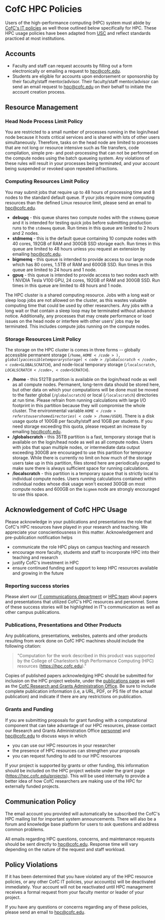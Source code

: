 # CofC HPC Policies


Users of the high-performance computing (HPC) system must abide by [CofC's IT policies](http://policy.cofc.edu/policy.php#it) as well those outlined below specifically for HPC. These HPC usage policies have been adapted from [USC](https://hpcc.usc.edu/support/accounts/hpcc-policies/) and reflect standards practiced at most institutions.

## Accounts

* Faculty and staff can request accounts by filling out a form electronically or emailing a request to [hpc@cofc.edu](mailto:hpc@cofc.edu?subject=Requesting%20new%20faculty/staff%20account).
* Students are eligible for accounts upon endorsement or sponsorship by their faculty/staff mentor/advisor. Their faculty/staff mentor/advisor can send an email request to [hpc@cofc.edu](mailto:hpc@cofc.edu?subject=Requesting%20new%20student%20account) on their behalf to initiate the account creation process.

## Resource Management

### Head Node Process Limit Policy

You are restricted to a small number of processes running in the login/head node because it hosts critical services and is shared with lots of other users simultaneously. Therefore, tasks on the head node are limited to processes that are not long or resource intensive such as file transfers, code compilation, simple pre- and post-processing that can not be performed on the compute nodes using the batch queueing system. Any violations of these rules will result in your processes being terminated, and your account being suspended or revoked upon repeated infractions.

### Computing Resources Limit Policy

You may submit jobs that require up to 48 hours of processing time and 8 nodes to the standard default queue. If your jobs require more computing resources than the defined Linux resource limit, please send an email to [hpc@cofc.edu](mailto:hpc@cofc.edu?subject=Increasing%20walltime%20limit%20).

  * **debugq**  - this queue shares two compute nodes with the <code>stdmemq</code> queue and it is intended for testing quick jobs before submitting production runs to the <code>stdmemq</code> queue. Run times in this queue are limited to 2 hours and 2 nodes.
  * **stdmemq** - this is the default queue containing 10 compute nodes with 40 cores, 192GB of RAM and 300GB SSD storage each. Run times in this queue are limited to 48 hours unless you request an extension by emailing [hpc@cofc.edu](mailto:hpc@cofc.edu?subject=Increasing%20walltime%20limit%20).
  * **bigmemq** - this queue is intended to provide access to our large node which has 80 cores, 1.5TB of RAM and 600GB SSD. Run times in this queue are limited to 24 hours and 1 node.
  * **gpuq** - this queue is intended to provide access to two nodes each with 1 NVIDIA Tesla V100 GPU, 24 cores, 192GB of RAM and 300GB SSD. Run times in this queue are limited to 48 hours and 1 node.

The HPC cluster is a shared computing resource.  Jobs with a long wait or sleep loop jobs are not allowed on the cluster, as this wastes valuable computing time that could be used by other researchers. Any jobs with a long wait or that contain a sleep loop may be terminated without advance notice.  Additionally, any processes that may create performance or load issues on the head node or interfere with other users’ jobs may be terminated.  This includes compute jobs running on the compute nodes.

### Storage Resources Limit Policy

The storage on the HPC cluster is comes in three forms -- globally accessible permanent storage (<code>/home</code>, <code>$HOME</code>), globally accessible temporary storage (<code>/globalscratch</code>, <code>$GLOBALSCRATCH</code>), and node-local temporary storage (<code>/localscratch</code>, <code>$LOCALSCRATCH</code>, <code>$SCRATCH</code>).

  * **/home**  - this 512TB partition is available on the login/head node as well as all compute nodes. Permanent, long-term data should be stored here, but other data on which your computations will be done must be moved to the faster global (<code>/globalscratch</code>) or local (<code>/localscratch</code>) directories at run time. Please refrain from running calculations with large I/O footprint in this partition because they will compromise the whole cluster. The environmental variable <code>$HOME</code> refers to users home directories (<code>/home/$USER</code>). There is a disk usage quota of 100GB per faculty/staff and 10GB per students. If you need storage exceeding this quota, please request an increase by emailing [hpc@cofc.edu](mailto:hpc@cofc.edu?subject=Increasing%20/home%20storage%20limit%20).
  * **/globalscratch** - this 35TB partition is a fast, temporary storage that is available on the login/head node as well as all compute nodes. Users with jobs that span multiple nodes, or intermediate data output exceeding 300GB are encouraged to use this partition for temporary storage. While there is currently no limit on how much of the storage users take up in this partition, files stored here are periodically purged to make sure there is always sufficient space for running calculations.
  * **/localscratch** - this partition is a temporary space that is strictly local to individual compute nodes. Users running calculations contained within individual nodes whose disk usage won't exceed 300GB on most compute nodes and 600GB on the <code>bigmem</code> node are strongly encouraged to use this space.


## Acknowledgement of CofC HPC Usage

Please acknowledge in your publications and presentations the role that CofC's HPC resources have
played in your research and teaching. We appreciate your conscientiousness in this matter.
Acknowledgement and pre-publication notification helps
* communicate the role HPC plays on campus teaching and research
* encourage more faculty, students and staff to incorporate HPC into their teaching and research
* justify CofC's investment in HPC
* ensure continued funding and support to keep HPC resources available and growing in the future

### Reporting success stories
Please alert our [IT communications department](mailto:drinkuthkh@cofc.edu) or [HPC team](mailto:hpc@cofc.edu) about papers and presentations that utilized CofC's HPC resources and personnel. Some of these success stories will be highlighted in IT's communication as well as other campus publications.

### Publications, Presentations and Other Products
Any publications, presentations, websites, patents and other products resulting from work done on CofC HPC machines should include the following citation:

> "Computation for the work described in this product was supported by the College of Charleston’s High Performance Computing (HPC) resources (https://hpc.cofc.edu)."

Copies of published papers acknowledging HPC should be submitted for inclusion on the HPC project website, under the [publications page](https://hpc.cofc.edu/publications) as well as the [CofC Research and Grants Administration Office](http://research.cofc.edu/administration/index.php). Be sure to include complete publication information (i.e, a URL, PDF, or PS file of the actual publication) and indicate if there are any restrictions on publication.

### Grants and Funding
If you are submitting proposals for grant funding with a computational component that can take advantage of our HPC resources, please contact our Research and Grants Administration Office [personnel](http://research.cofc.edu/administration/contact-orga-staff/index.php) and [hpc@cofc.edu](mailto:hpc@cofc.edu) to discuss ways in which
* you can use our HPC resources in your researcher
* the presence of HPC resources can strengthen your proposals
* you can request funding to add to our HPC resources

If your project is supported by grants or other funding, this information should be included on the HPC project website under the grant page (https://hpc.cofc.edu/projects). This will be used internally to provide a better idea of how CofC researchers are making use of the HPC for externally funded projects.

## Communication Policy

The email account you provided will automatically be subscribed the CofC's HPC mailing list for important system announcements. There will also be a forum and knowledge base platform for users to ask questions and address common problems.

All emails regarding HPC questions, concerns, and maintenance requests should be sent directly to hpc@cofc.edu. Response time will vary depending on the nature of the request and staff workload.

## Policy Violations

If it has been determined that you have violated any of the HPC resource policies, or any other CofC IT policies, your account(s) will be deactivated immediately. Your account will not be reactivated until HPC management receives a formal request from your faculty mentor or leader of your project.

If you have any questions or concerns regarding any of these policies, please send an email to hpc@cofc.edu.
